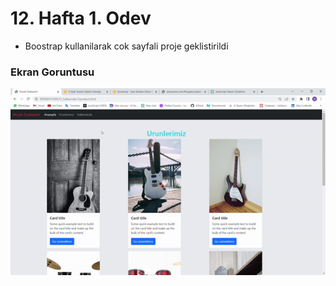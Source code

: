 # 12. Hafta 1. Odev

* Boostrap kullanilarak cok sayfali proje geklistirildi

### Ekran Goruntusu

![](./s6.gif)

